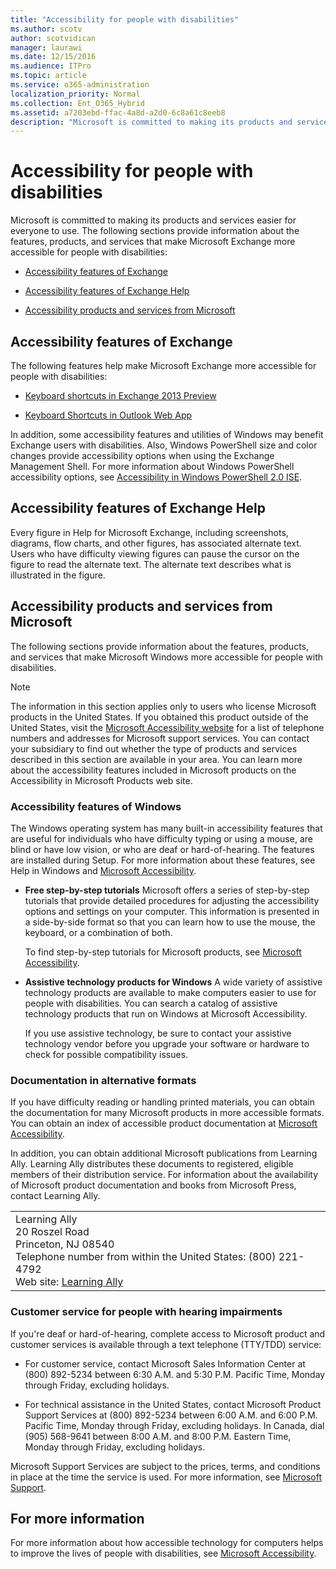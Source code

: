 ```yaml
---
title: "Accessibility for people with disabilities"
ms.author: scotv
author: scotvidican
manager: laurawi
ms.date: 12/15/2016
ms.audience: ITPro
ms.topic: article
ms.service: o365-administration
localization_priority: Normal
ms.collection: Ent_O365_Hybrid
ms.assetid: a7203ebd-ffac-4a8d-a2d0-6c8a61c8eeb8
description: "Microsoft is committed to making its products and services easier for everyone to use."
---
```


# Accessibility for people with disabilities

Microsoft is committed to making its products and services easier for everyone to use. The following sections provide information about the features, products, and services that make Microsoft Exchange more accessible for people with disabilities:
  
- [Accessibility features of Exchange ](accessibility-for-people-with-disabilities.md#BKMK_Access15)
    
- [Accessibility features of Exchange Help](accessibility-for-people-with-disabilities.md#BKMK_AccessHelp)
    
- [Accessibility products and services from Microsoft](accessibility-for-people-with-disabilities.md#BKMK_AccessMS)
    
## Accessibility features of Exchange
<a name="BKMK_Access15"> </a>

The following features help make Microsoft Exchange more accessible for people with disabilities:
  
- [Keyboard shortcuts in Exchange 2013 Preview](http://technet.microsoft.com/library/146b2b52-1ef8-4606-991a-4cf4da694970.aspx)
    
- [Keyboard Shortcuts in Outlook Web App](https://go.microsoft.com/fwlink/p/?LinkId=268079)
    
In addition, some accessibility features and utilities of Windows may benefit Exchange users with disabilities. Also, Windows PowerShell size and color changes provide accessibility options when using the Exchange Management Shell. For more information about Windows PowerShell accessibility options, see [Accessibility in Windows PowerShell 2.0 ISE](https://go.microsoft.com/fwlink/p/?LinkId=258240).
  
## Accessibility features of Exchange Help
<a name="BKMK_AccessHelp"> </a>

Every figure in Help for Microsoft Exchange, including screenshots, diagrams, flow charts, and other figures, has associated alternate text. Users who have difficulty viewing figures can pause the cursor on the figure to read the alternate text. The alternate text describes what is illustrated in the figure.
  
## Accessibility products and services from Microsoft
<a name="BKMK_AccessMS"> </a>

The following sections provide information about the features, products, and services that make Microsoft Windows more accessible for people with disabilities.
  
> [!NOTE]
> The information in this section applies only to users who license Microsoft products in the United States. If you obtained this product outside of the United States, visit the [Microsoft Accessibility website](https://www.microsoft.com/enable) for a list of telephone numbers and addresses for Microsoft support services. You can contact your subsidiary to find out whether the type of products and services described in this section are available in your area. You can learn more about the accessibility features included in Microsoft products on the Accessibility in Microsoft Products web site. 
  
### Accessibility features of Windows

The Windows operating system has many built-in accessibility features that are useful for individuals who have difficulty typing or using a mouse, are blind or have low vision, or who are deaf or hard-of-hearing. The features are installed during Setup. For more information about these features, see Help in Windows and [Microsoft Accessibility](https://go.microsoft.com/fwlink/p/?linkId=18139).
  
- **Free step-by-step tutorials** Microsoft offers a series of step-by-step tutorials that provide detailed procedures for adjusting the accessibility options and settings on your computer. This information is presented in a side-by-side format so that you can learn how to use the mouse, the keyboard, or a combination of both. 
    
    To find step-by-step tutorials for Microsoft products, see [Microsoft Accessibility](https://go.microsoft.com/fwlink/p/?linkId=18139).
    
- **Assistive technology products for Windows** A wide variety of assistive technology products are available to make computers easier to use for people with disabilities. You can search a catalog of assistive technology products that run on Windows at Microsoft Accessibility. 
    
    If you use assistive technology, be sure to contact your assistive technology vendor before you upgrade your software or hardware to check for possible compatibility issues. 
    
### Documentation in alternative formats

If you have difficulty reading or handling printed materials, you can obtain the documentation for many Microsoft products in more accessible formats. You can obtain an index of accessible product documentation at [Microsoft Accessibility](https://go.microsoft.com/fwlink/p/?linkId=18139). 
  
In addition, you can obtain additional Microsoft publications from Learning Ally. Learning Ally distributes these documents to registered, eligible members of their distribution service. For information about the availability of Microsoft product documentation and books from Microsoft Press, contact Learning Ally. 
  
||
|:-----|
|Learning Ally  <br/> 20 Roszel Road  <br/> Princeton, NJ 08540  <br/> Telephone number from within the United States: (800) 221-4792  <br/> Web site: [Learning Ally](https://www.learningally.org/) <br/> |
   
### Customer service for people with hearing impairments

If you're deaf or hard-of-hearing, complete access to Microsoft product and customer services is available through a text telephone (TTY/TDD) service:
  
- For customer service, contact Microsoft Sales Information Center at (800) 892-5234 between 6:30 A.M. and 5:30 P.M. Pacific Time, Monday through Friday, excluding holidays. 
    
- For technical assistance in the United States, contact Microsoft Product Support Services at (800) 892-5234 between 6:00 A.M. and 6:00 P.M. Pacific Time, Monday through Friday, excluding holidays. In Canada, dial (905) 568-9641 between 8:00 A.M. and 8:00 P.M. Eastern Time, Monday through Friday, excluding holidays. 
    
Microsoft Support Services are subject to the prices, terms, and conditions in place at the time the service is used. For more information, see [Microsoft Support](https://go.microsoft.com/fwlink/p/?linkId=18142).
  
## For more information
<a name="sectionSection3"> </a>

For more information about how accessible technology for computers helps to improve the lives of people with disabilities, see [Microsoft Accessibility](http://go.microsoft.com/fwlink/p/?linkId=18139). 
  


